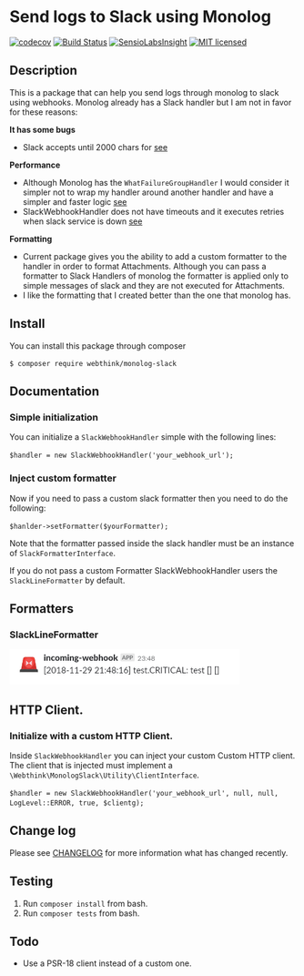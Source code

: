 # Send logs to Slack using Monolog

[![codecov](https://codecov.io/gh/gmponos/monolog-slack/branch/master/graph/badge.svg)](https://codecov.io/gh/gmponos/monolog-slack)
[![Build Status](https://travis-ci.org/gmponos/monolog-slack.svg?branch=master)](https://travis-ci.org/gmponos/monolog-slack)
[![SensioLabsInsight](https://insight.sensiolabs.com/projects/2ba4ce7d-cdce-4424-ae6b-deae0107bace/mini.png)](https://insight.sensiolabs.com/projects/2ba4ce7d-cdce-4424-ae6b-deae0107bace)
[![MIT licensed](https://img.shields.io/badge/license-MIT-blue.svg)](https://github.com/gmponos/monolog-slack/blob/master/LICENSE.md)

## Description

This is a package that can help you send logs through monolog to slack using webhooks.
Monolog already has a Slack handler but I am not in favor for these reasons:

**It has some bugs**

- Slack accepts until 2000 chars for [see](https://github.com/Seldaek/monolog/issues/909)

**Performance**

- Although Monolog has the `WhatFailureGroupHandler` I would consider it simpler not to wrap my handler around another
 handler and have a simpler and faster logic [see](https://github.com/Seldaek/monolog/issues/920)
- SlackWebhookHandler does not have timeouts and it executes retries when slack service is down [see](https://github.com/Seldaek/monolog/pull/846#issuecomment-373522968)

**Formatting**

- Current package gives you the ability to add a custom formatter to the handler in order to format Attachments.
Although you can pass a formatter to Slack Handlers of monolog the formatter is applied only to simple messages of slack
and they are not executed for Attachments.
- I like the formatting that I created better than the one that monolog has.
 
## Install

You can install this package through composer

```
$ composer require webthink/monolog-slack
```

## Documentation

### Simple initialization
You can initialize a `SlackWebhookHandler` simple with the following lines:

`$handler = new SlackWebhookHandler('your_webhook_url');`

### Inject custom formatter

Now if you need to pass a custom slack formatter then you need to do the following:

`$hanlder->setFormatter($yourFormatter);`

Note that the formatter passed inside the slack handler must be an instance of `SlackFormatterInterface`.

If you do not pass a custom Formatter SlackWebhookHandler users the `SlackLineFormatter` by default.

## Formatters

### SlackLineFormatter

![slacklineformatter](docs/slacklineformatter.PNG)

## HTTP Client.

### Initialize with a custom HTTP Client.

Inside `SlackWebhookHandler` you can inject your custom Custom HTTP client. The client that is injected must implement
a `\Webthink\MonologSlack\Utility\ClientInterface`.

`$handler = new SlackWebhookHandler('your_webhook_url', null, null, LogLevel::ERROR, true, $clientg);`

## Change log

Please see [CHANGELOG](CHANGELOG.md) for more information what has changed recently.

## Testing

1. Run `composer install` from bash.
2. Run `composer tests` from bash.

## Todo

- Use a PSR-18 client instead of a custom one.
